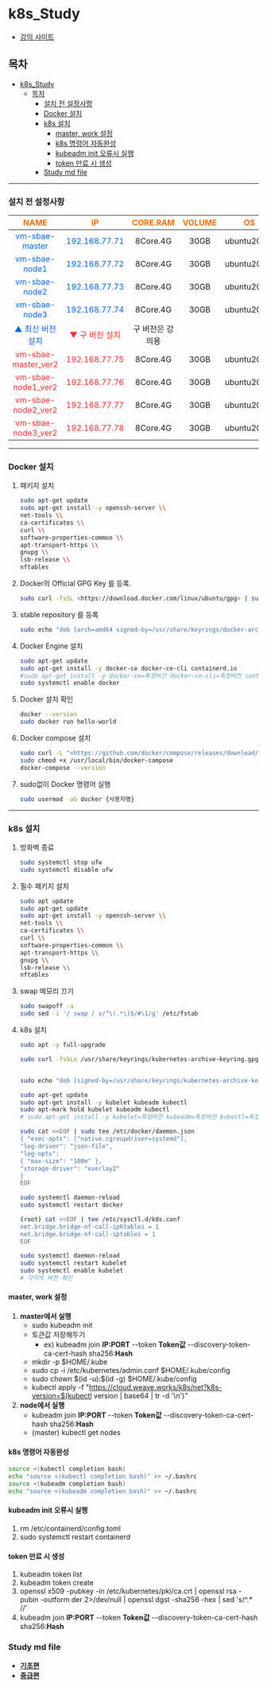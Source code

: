# k8s_Study

- [강의 사이트](https://kubetm.github.io/k8s/)

## 목차

- [k8s_Study](#k8s_study)
  - [목차](#목차)
    - [설치 전 설정사항](#설치-전-설정사항)
    - [Docker 설치](#docker-설치)
    - [k8s 설치](#k8s-설치)
      - [master, work 설정](#master-work-설정)
      - [k8s 명령어 자동완성](#k8s-명령어-자동완성)
      - [kubeadm init 오류시 실행](#kubeadm-init-오류시-실행)
      - [token 만료 시 생성](#token-만료-시-생성)
    - [Study md file](#study-md-file)

---

### 설치 전 설정사항

| <span style="color:rgb(245, 109, 5)">NAME</span> | <span style="color:rgb(245, 109, 5)">IP</span> | <span style="color:rgb(245, 109, 5)">CORE.RAM</span> | <span style="color:rgb(245, 109, 5)">VOLUME</span> | <span style="color:rgb(245, 109, 5)">OS</span> |
|:-----:|:--:|:----:|:--:|:--:|
| <span style="color:rgb(5, 101, 245)">vm-sbae-master</span> | <span style="color:rgb(5, 101, 245)">192.168.77.71</span> | 8Core.4G | 30GB | ubuntu20.04 |
| <span style="color:rgb(5, 101, 245)">vm-sbae-node1</span> | <span style="color:rgb(5, 101, 245)">192.168.77.72</span> | 8Core.4G | 30GB | ubuntu20.04 |
| <span style="color:rgb(5, 101, 245)">vm-sbae-node2</span> | <span style="color:rgb(5, 101, 245)">192.168.77.73</span> | 8Core.4G | 30GB | ubuntu20.04 |
| <span style="color:rgb(5, 101, 245)">vm-sbae-node3</span> | <span style="color:rgb(5, 101, 245)">192.168.77.74</span> | 8Core.4G | 30GB | ubuntu20.04 |
| <span style="color:rgb(5, 101, 245)">▲ 최신 버전 설치</span> | <span style="color:rgb(245, 47, 49)">▼ 구 버전 설치</span> | 구 버전은 강의용 | |  |
| <span style="color:rgb(245, 47, 49)">vm-sbae-master_ver2</span> | <span style="color:rgb(245, 47, 49)">192.168.77.75</span> | 8Core.4G | 30GB | ubuntu20.04 |
| <span style="color:rgb(245, 47, 49)">vm-sbae-node1_ver2</span> | <span style="color:rgb(245, 47, 49)">192.168.77.76</span> | 8Core.4G | 30GB | ubuntu20.04 |
| <span style="color:rgb(245, 47, 49)">vm-sbae-node2_ver2</span> | <span style="color:rgb(245, 47, 49)">192.168.77.77</span> | 8Core.4G | 30GB | ubuntu20.04 |
| <span style="color:rgb(245, 47, 49)">vm-sbae-node3_ver2</span> | <span style="color:rgb(245, 47, 49)">192.168.77.78</span> | 8Core.4G | 30GB | ubuntu20.04 |

---

### Docker 설치

1. 패키지 설치

    ```bash
    sudo apt-get update
    sudo apt-get install -y openssh-server \\
    net-tools \\
    ca-certificates \\
    curl \\
    software-properties-common \\
    apt-transport-https \\
    gnupg \\
    lsb-release \\
    nftables
    ```

2. Docker의 Official GPG Key 를 등록.

    ```bash
    sudo curl -fsSL <https://download.docker.com/linux/ubuntu/gpg> | sudo gpg --dearmor -o /usr/share/keyrings/docker-archive-keyring.gpg
    ```

3. stable repository 를 등록

    ```bash
    sudo echo "deb [arch=amd64 signed-by=/usr/share/keyrings/docker-archive-keyring.gpg] <https://download.docker.com/linux/ubuntu> $(lsb_release -cs) stable" | sudo tee /etc/apt/sources.list.d/docker.list > /dev/null
    ```

4. Docker Engine 설치

    ```bash
    sudo apt-get update
    sudo apt-get install -y docker-ce docker-ce-cli containerd.io
    #sudo apt-get install -y docker-ce=특정버전 docker-ce-cli=특정버전 containerd.io=특정버전
    sudo systemctl enable docker
    ```

5. Docker 설치 확인

    ```bash
    docker --version
    sudo docker run hello-world
    ```

6. Docker compose 설치

    ```bash
    sudo curl -L "<https://github.com/docker/compose/releases/download/1.29.2/docker-compose>-$(uname -s)-$(uname -m)" -o /usr/local/bin/docker-compose
    sudo chmod +x /usr/local/bin/docker-compose
    docker-compose --version
    ```

7. sudo없이 Docker 명령어 실행

    ```bash
    sudo usermod -aG docker {사용자명}
    ```

---

### k8s 설치

1. 방화벽 종료

    ```bash
    sudo systemctl stop ufw
    sudo systemctl disable ufw
    ```

2. 필수 패키지 설치

    ```bash
    sudo apt update
    sudo apt-get update
    sudo apt-get install -y openssh-server \\
    net-tools \\
    ca-certificates \\
    curl \\
    software-properties-common \\
    apt-transport-https \\
    gnupg \\
    lsb-release \\
    nftables
    ```

3. swap 메모리 끄기

    ```bash
    sudo swapoff -a
    sudo sed -i '/ swap / s/^\(.*\)$/#\1/g' /etc/fstab
    ```

4. k8s 설치

    ```bash
    sudo apt -y full-upgrade

    sudo curl -fsSLo /usr/share/keyrings/kubernetes-archive-keyring.gpg <https://packages.cloud.google.com/apt/doc/apt-key.gpg>


    sudo echo "deb [signed-by=/usr/share/keyrings/kubernetes-archive-keyring.gpg] <https://apt.kubernetes.io/> kubernetes-xenial main" | sudo tee /etc/apt/sources.list.d/kubernetes.list

    sudo apt-get update
    sudo apt-get install -y kubelet kubeadm kubectl
    sudo apt-mark hold kubelet kubeadm kubectl
    # sudo apt-get install -y kubelet=특정버전 kubeadm=특정버전 kubectl=특정버전

    sudo cat <<EOF | sudo tee /etc/docker/daemon.json
    { "exec-opts": ["native.cgroupdriver=systemd"],
    "log-driver": "json-file",
    "log-opts":
    { "max-size": "100m" },
    "storage-driver": "overlay2"
    }
    EOF

    sudo systemctl daemon-reload
    sudo systemctl restart docker

    (root) cat <<EOF | tee /etc/sysctl.d/k8s.conf
    net.bridge.bridge-nf-call-ip6tables = 1
    net.bridge.bridge-nf-call-iptables = 1
    EOF

    sudo systemctl daemon-reload
    sudo systemctl restart kubelet
    sudo systemctl enable kubelet
    # 각각의 버전 확인
    ```

#### master, work 설정

1. __master에서 실행__
    - sudo kubeadm init
    - 토큰값 저장해두기
      - ex) kubeadm join __IP:PORT__ --token __Token값__ --discovery-token-ca-cert-hash sha256:__Hash__
    - mkdir -p $HOME/.kube
    - sudo cp -i /etc/kubernetes/admin.conf $HOME/.kube/config
    - sudo chown \$(id -u):\$(id -g) $HOME/.kube/config
    - kubectl apply -f "<https://cloud.weave.works/k8s/net?k8s-version=$(kubectl> version | base64 | tr -d '\n')"
2. __node에서 실행__
    - kubeadm join __IP:PORT__ --token __Token값__ --discovery-token-ca-cert-hash sha256:__Hash__
    - (master) kubectl get nodes

#### k8s 명령어 자동완성

```bash
source <(kubectl completion bash)
echo "source <(kubectl completion bash)" >> ~/.bashrc
source <(kubeadm completion bash)
echo "source <(kubeadm completion bash)" >> ~/.bashrc
```

#### kubeadm init 오류시 실행

1. rm /etc/containerd/config.toml
2. sudo systemctl restart containerd

#### token 만료 시 생성

1. kubeadm token list
2. kubeadm token create
3. openssl x509 -pubkey -in /etc/kubernetes/pki/ca.crt | openssl rsa -pubin -outform der 2>/dev/null | openssl dgst -sha256 -hex | sed 's/^.* //'
4. kubeadm join __IP:PORT__ --token __Token값__ --discovery-token-ca-cert-hash sha256:__Hash__

### Study md file

- __[기초편](%EA%B8%B0%EC%B4%88%ED%8E%B8.md)__
- __[중급편](%EC%A4%91%EA%B8%89%ED%8E%B8.md)__